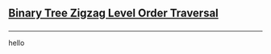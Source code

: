 <h2><a href="https://leetcode.com/problems/binary-tree-zigzag-level-order-traversal/submissions/900968385/">Binary Tree Zigzag Level Order Traversal</a></h2><h3></h3><hr>hello